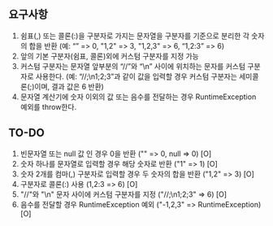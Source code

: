 ## 요구사항
1. 쉼표(,) 또는 콜론(:)을 구분자로 가지는 문자열을 구분자를 기준으로 분리한 각 숫자의 합을 반환
   (예: “” => 0, "1,2" => 3, "1,2,3" => 6, “1,2:3” => 6)
2. 앞의 기본 구분자(쉼표, 콜론)외에 커스텀 구분자를 지정 가능 
3. 커스텀 구분자는 문자열 앞부분의 “//”와 “\n” 사이에 위치하는 문자를 커스텀 구분자로 사용한다.
   (예:  “//;\n1;2;3”과 같이 값을 입력할 경우 커스텀 구분자는 세미콜론(;)이며, 결과 값은 6 반환)
4. 문자열 계산기에 숫자 이외의 값 또는 음수를 전달하는 경우 RuntimeException 예외를 throw한다.

## TO-DO
1. 빈문자열 또는 null 값 인 경우 0을 반환 ("" => 0, null => 0) [O]
2. 숫자 하나를 문자열로 입력할 경우 해당 숫자로 반환 ("1" => 1) [O]
3. 숫자 2개를 컴마(,) 구분자로 입력할 경우 두 숫자의 합을 반환 ("1,2" => 3) [O]
4. 구분자로 콜론(:) 사용 (1,2:3 => 6) [O]
5. "//"와 "\n" 문자 사이에 커스텀 구분자를 지정 ("//;\n1;2;3" => 6) [O]
6. 음수를 전달할 경우 RuntimeException 예외 ("-1,2,3" => RuntimeException) [O]